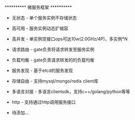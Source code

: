 ********** 微服务框架 **********

* 无状态     - 单个服务实例不存储状态
* 高可用     - 服务实例动态扩缩容
* 高并发     - 单实例空接口ops可达10w(2.0GHz/4P)，多实例*N
* 请求路由   - gate负责将请求转发至服务实例
* 负载均衡   - gate负责请求转发的的负载均衡

* 服务发现   - 基于etcd的服务发现
* 存储自由   - 支持mysql/mongo/redis client库
* 多语言对接 - 多语言clientsdk，支持c++/golang/python等等
* http      - 支持通过http调用服务接口

* 待添加...
